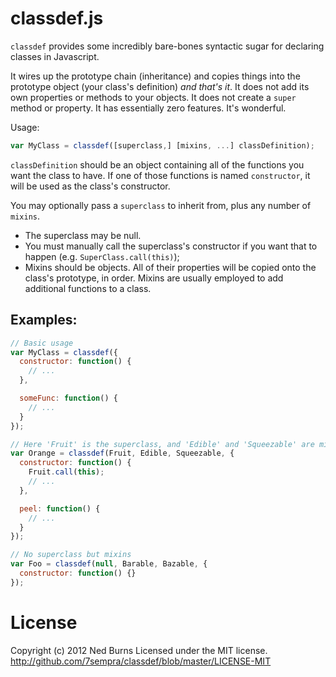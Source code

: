 
# classdef.js

`classdef` provides some incredibly bare-bones syntactic sugar for declaring classes in Javascript.

It wires up the prototype chain (inheritance) and copies things into the prototype object (your class's definition) *and that's it*. It does not add its own properties or methods to your objects. It does not create a `super` method or property. It has essentially zero features. It's wonderful.

Usage:

```js
var MyClass = classdef([superclass,] [mixins, ...] classDefinition);
```

`classDefinition` should be an object containing all of the functions you want the class to have. If one of those functions is named `constructor`, it will be used as the class's constructor.

You may optionally pass a `superclass` to inherit from, plus any number of `mixins`.
* The superclass may be null.
* You must manually call the superclass's constructor if you want that to happen (e.g. `SuperClass.call(this)`);
* Mixins should be objects. All of their properties will be copied onto the class's prototype, in order. Mixins are usually employed to add additional functions to a class.

## Examples:

```js
// Basic usage
var MyClass = classdef({
  constructor: function() {
    // ...
  },

  someFunc: function() {
    // ...
  }
});

// Here 'Fruit' is the superclass, and 'Edible' and 'Squeezable' are mixins.
var Orange = classdef(Fruit, Edible, Squeezable, {
  constructor: function() {
    Fruit.call(this);
    // ...
  },

  peel: function() {
    // ...
  }
});

// No superclass but mixins
var Foo = classdef(null, Barable, Bazable, {
  constructor: function() {}
});
```

# License
Copyright (c) 2012 Ned Burns
Licensed under the MIT license.
<http://github.com/7sempra/classdef/blob/master/LICENSE-MIT>

